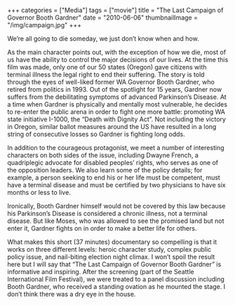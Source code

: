 +++
categories = ["Media"]
tags = ["movie"]
title = "The Last Campaign of Governor Booth Gardner"
date = "2010-06-06"
thumbnailImage = "/img/campaign.jpg"
+++

We’re all going to die someday, we just don’t know when and how.
<!--more-->
As the main character points out, with the exception of how we die, most of us have the ability to control the major decisions of our lives. At the time this film was made, only one of our 50 states (Oregon) gave citizens with terminal illness the legal right to end their suffering.
The story is told through the eyes of well-liked former WA Governor Booth Gardner, who retired from politics in 1993. Out of the spotlight for 15 years, Gardner now suffers from the debilitating symptoms of advanced Parkinson’s Disease. At a time when Gardner is physically and mentally most vulnerable, he decides to re-enter the public arena in order to fight one more battle: promoting WA state initiative I-1000, the “Death with Dignity Act”. Not including the victory in Oregon, similar ballot measures around the US have resulted in a long string of consecutive losses so Gardner is fighting long odds.

In addition to the courageous protagonist, we meet a number of interesting characters on both sides of the issue, including Dwayne French, a quadriplegic advocate for disabled peoples’ rights, who serves as one of the opposition leaders. We also learn some of the policy details; for example, a person seeking to end his or her life must be competent, must have a terminal disease and must be certified by two physicians to have six months or less to live.

Ironically, Booth Gardner himself would not be covered by this law because his Parkinson’s Disease is considered a chronic illness, not a terminal disease. But like Moses, who was allowed to see the promised land but not enter it, Gardner fights on in order to make a better life for others.

What makes this short (37 minutes) documentary so compelling is that it works on three different levels:  heroic character study, complex public policy issue, and nail-biting election night climax. I won’t spoil the result here but I will say that “The Last Campaign of Governor Booth Gardner” is informative and inspiring. After the screening (part of the Seattle International Film Festival), we were treated to a panel discussion including Booth Gardner, who received a standing ovation as he mounted the stage. I don’t think there was a dry eye in the house.
